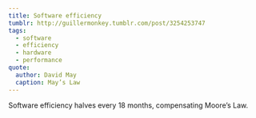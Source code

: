 ```yaml
---
title: Software efficiency
tumblr: http://guillermonkey.tumblr.com/post/3254253747
tags:
  - software
  - efficiency
  - hardware
  - performance
quote:
  author: David May
  caption: May’s Law
---
```


Software efficiency halves every 18 months, compensating Moore’s Law.
